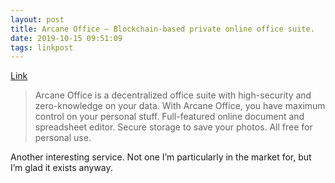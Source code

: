 ```yaml
---
layout: post
title: Arcane Office – Blockchain-based private online office suite.
date: 2019-10-15 09:51:09
tags: linkpost
---
```

[Link](https://arcaneoffice.com/)

> Arcane Office is a decentralized office suite with high-security and zero-knowledge on your data. With Arcane Office, you have maximum control on your personal stuff. Full-featured online document and spreadsheet editor. Secure storage to save your photos. All free for personal use.

Another interesting service. Not one I’m particularly in the market for, but I’m glad it exists anyway. 